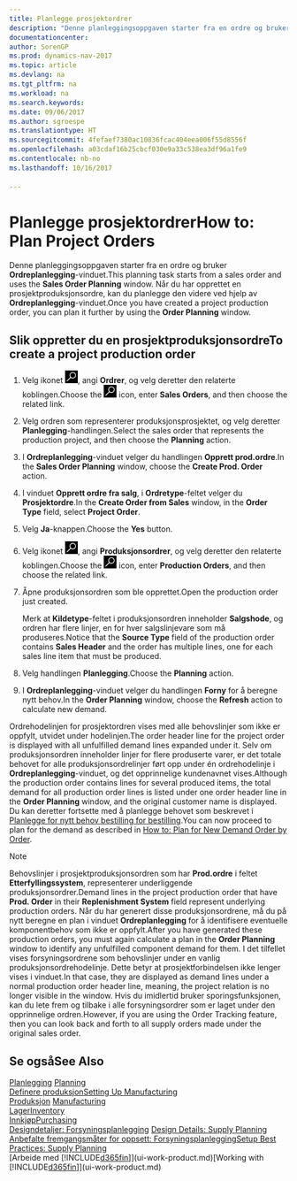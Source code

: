 ```yaml
---
title: Planlegge prosjektordrer
description: "Denne planleggingsoppgaven starter fra en ordre og bruker **Ordreplanlegging**-vinduet. Når du har opprettet en prosjektproduksjonsordre, kan du planlegge den videre ved hjelp av **Ordreplanlegging**-vinduet."
documentationcenter: 
author: SorenGP
ms.prod: dynamics-nav-2017
ms.topic: article
ms.devlang: na
ms.tgt_pltfrm: na
ms.workload: na
ms.search.keywords: 
ms.date: 09/06/2017
ms.author: sgroespe
ms.translationtype: HT
ms.sourcegitcommit: 4fefaef7380ac10836fcac404eea006f55d8556f
ms.openlocfilehash: a03cdaf16b25cbcf030e9a33c538ea3df96a1fe9
ms.contentlocale: nb-no
ms.lasthandoff: 10/16/2017

---
```

# <a name="how-to-plan-project-orders"></a><span data-ttu-id="793d6-104">Planlegge prosjektordrer</span><span class="sxs-lookup"><span data-stu-id="793d6-104">How to: Plan Project Orders</span></span>
<span data-ttu-id="793d6-105">Denne planleggingsoppgaven starter fra en ordre og bruker **Ordreplanlegging**-vinduet.</span><span class="sxs-lookup"><span data-stu-id="793d6-105">This planning task starts from a sales order and uses the **Sales Order Planning** window.</span></span> <span data-ttu-id="793d6-106">Når du har opprettet en prosjektproduksjonsordre, kan du planlegge den videre ved hjelp av **Ordreplanlegging**-vinduet.</span><span class="sxs-lookup"><span data-stu-id="793d6-106">Once you have created a project production order, you can plan it further by using the **Order Planning** window.</span></span>  

## <a name="to-create-a-project-production-order"></a><span data-ttu-id="793d6-107">Slik oppretter du en prosjektproduksjonsordre</span><span class="sxs-lookup"><span data-stu-id="793d6-107">To create a project production order</span></span>  

1.  <span data-ttu-id="793d6-108">Velg ikonet ![Søk etter side eller rapport](media/ui-search/search_small.png "Søk etter side eller rapport"), angi **Ordrer**, og velg deretter den relaterte koblingen.</span><span class="sxs-lookup"><span data-stu-id="793d6-108">Choose the ![Search for Page or Report](media/ui-search/search_small.png "Search for Page or Report icon") icon, enter **Sales Orders**, and then choose the related link.</span></span>  
2.  <span data-ttu-id="793d6-109">Velg ordren som representerer produksjonsprosjektet, og velg deretter **Planlegging**-handlingen.</span><span class="sxs-lookup"><span data-stu-id="793d6-109">Select the sales order that represents the production project, and then choose the **Planning** action.</span></span>  
4.  <span data-ttu-id="793d6-110">I **Ordreplanlegging**-vinduet velger du handlingen **Opprett prod.ordre**.</span><span class="sxs-lookup"><span data-stu-id="793d6-110">In the **Sales Order Planning** window, choose  the **Create Prod. Order** action.</span></span>  
5.  <span data-ttu-id="793d6-111">I vinduet **Opprett ordre fra salg**, i **Ordretype**-feltet velger du **Prosjektordre**.</span><span class="sxs-lookup"><span data-stu-id="793d6-111">In the **Create Order from Sales** window, in the **Order Type** field, select **Project Order**.</span></span>  
6.  <span data-ttu-id="793d6-112">Velg **Ja**-knappen.</span><span class="sxs-lookup"><span data-stu-id="793d6-112">Choose the **Yes** button.</span></span>  
7.  <span data-ttu-id="793d6-113">Velg ikonet ![Søk etter side eller rapport](media/ui-search/search_small.png "Søk etter side eller rapport"), angi **Produksjonsordrer**, og velg deretter den relaterte koblingen.</span><span class="sxs-lookup"><span data-stu-id="793d6-113">Choose the ![Search for Page or Report](media/ui-search/search_small.png "Search for Page or Report icon") icon, enter **Production Orders**, and then choose the related link.</span></span>
8. <span data-ttu-id="793d6-114">Åpne produksjonsordren som ble opprettet.</span><span class="sxs-lookup"><span data-stu-id="793d6-114">Open the production order just created.</span></span>  

    <span data-ttu-id="793d6-115">Merk at **Kildetype**-feltet i produksjonsordren inneholder **Salgshode**, og ordren har flere linjer, en for hver salgslinjevare som må produseres.</span><span class="sxs-lookup"><span data-stu-id="793d6-115">Notice that the **Source Type** field of the production order contains **Sales Header** and the order has multiple lines, one for each sales line item that must be produced.</span></span>  
9. <span data-ttu-id="793d6-116">Velg handlingen **Planlegging**.</span><span class="sxs-lookup"><span data-stu-id="793d6-116">Choose the **Planning** action.</span></span>
10. <span data-ttu-id="793d6-117">I **Ordreplanlegging**-vinduet velger du handlingen **Forny** for å beregne nytt behov.</span><span class="sxs-lookup"><span data-stu-id="793d6-117">In the **Order Planning** window, choose the **Refresh** action to calculate new demand.</span></span>  

<span data-ttu-id="793d6-118">Ordrehodelinjen for prosjektordren vises med alle behovslinjer som ikke er oppfylt, utvidet under hodelinjen.</span><span class="sxs-lookup"><span data-stu-id="793d6-118">The order header line for the project order is displayed with all unfulfilled demand lines expanded under it.</span></span> <span data-ttu-id="793d6-119">Selv om produksjonsordren inneholder linjer for flere produserte varer, er det totale behovet for alle produksjonsordrelinjer ført opp under én ordrehodelinje i **Ordreplanlegging**-vinduet, og det opprinnelige kundenavnet vises.</span><span class="sxs-lookup"><span data-stu-id="793d6-119">Although the production order contains lines for several produced items, the total demand for all production order lines is listed under one order header line in the **Order Planning** window, and the original customer name is displayed.</span></span> <span data-ttu-id="793d6-120">Du kan deretter fortsette med å planlegge behovet som beskrevet i [Planlegge for nytt behov bestilling for bestilling](production-how-to-plan-for-new-demand.md).</span><span class="sxs-lookup"><span data-stu-id="793d6-120">You can now proceed to plan for the demand as described in [How to: Plan for New Demand Order by Order](production-how-to-plan-for-new-demand.md).</span></span>  

> [!NOTE]  
>  <span data-ttu-id="793d6-121">Behovslinjer i prosjektproduksjonsordren som har **Prod.ordre** i feltet **Etterfyllingssystem**, representerer underliggende produksjonsordrer.</span><span class="sxs-lookup"><span data-stu-id="793d6-121">Demand lines in the project production order that have **Prod. Order** in their **Replenishment System** field represent underlying production orders.</span></span> <span data-ttu-id="793d6-122">Når du har generert disse produksjonsordrene, må du på nytt beregne en plan i vinduet **Ordreplanlegging** for å identifisere eventuelle komponentbehov som ikke er oppfylt.</span><span class="sxs-lookup"><span data-stu-id="793d6-122">After you have generated these production orders, you must again calculate a plan in the **Order Planning** window to identify any unfulfilled component demand for them.</span></span> <span data-ttu-id="793d6-123">I det tilfellet vises forsyningsordrene som behovslinjer under en vanlig produksjonsordrehodelinje. Dette betyr at prosjektforbindelsen ikke lenger vises i vinduet.</span><span class="sxs-lookup"><span data-stu-id="793d6-123">In that case, they are displayed as demand lines under a normal production order header line, meaning, the project relation is no longer visible in the window.</span></span> <span data-ttu-id="793d6-124">Hvis du imidlertid bruker sporingsfunksjonen, kan du lete frem og tilbake i alle forsyningsordrer som er laget under den opprinnelige ordren.</span><span class="sxs-lookup"><span data-stu-id="793d6-124">However, if you are using the Order Tracking feature, then you can look back and forth to all supply orders made under the original sales order.</span></span>  

## <a name="see-also"></a><span data-ttu-id="793d6-125">Se også</span><span class="sxs-lookup"><span data-stu-id="793d6-125">See Also</span></span>
<span data-ttu-id="793d6-126">[Planlegging](production-planning.md) </span><span class="sxs-lookup"><span data-stu-id="793d6-126">[Planning](production-planning.md) </span></span>  
[<span data-ttu-id="793d6-127">Definere produksjon</span><span class="sxs-lookup"><span data-stu-id="793d6-127">Setting Up Manufacturing</span></span>](production-configure-production-processes.md)  
<span data-ttu-id="793d6-128">[Produksjon](production-manage-manufacturing.md)  </span><span class="sxs-lookup"><span data-stu-id="793d6-128">[Manufacturing](production-manage-manufacturing.md)  </span></span>  
[<span data-ttu-id="793d6-129">Lager</span><span class="sxs-lookup"><span data-stu-id="793d6-129">Inventory</span></span>](inventory-manage-inventory.md)  
[<span data-ttu-id="793d6-130">Innkjøp</span><span class="sxs-lookup"><span data-stu-id="793d6-130">Purchasing</span></span>](purchasing-manage-purchasing.md)  
<span data-ttu-id="793d6-131">[Designdetaljer: Forsyningsplanlegging](design-details-supply-planning.md) </span><span class="sxs-lookup"><span data-stu-id="793d6-131">[Design Details: Supply Planning](design-details-supply-planning.md) </span></span>  
[<span data-ttu-id="793d6-132">Anbefalte fremgangsmåter for oppsett: Forsyningsplanlegging</span><span class="sxs-lookup"><span data-stu-id="793d6-132">Setup Best Practices: Supply Planning</span></span>](setup-best-practices-supply-planning.md)  
<span data-ttu-id="793d6-133">[Arbeide med [!INCLUDE[d365fin](includes/d365fin_md.md)]](ui-work-product.md)</span><span class="sxs-lookup"><span data-stu-id="793d6-133">[Working with [!INCLUDE[d365fin](includes/d365fin_md.md)]](ui-work-product.md)</span></span>

